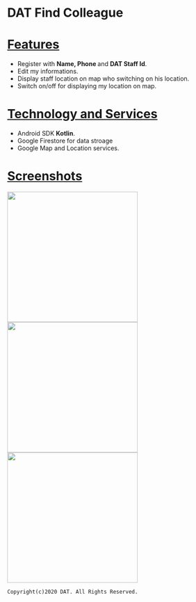 # DAT Find Colleague

<h1><u>Features</u></h1>
<ul>
<li>Register with <b>Name, Phone </b>and <b> DAT Staff Id</b>.</li>
<li>Edit my informations.</li>
<li>Display staff location on map who switching on his location.</li>
<li>Switch on/off for displaying my location on map.</li>
</ul>

<h1><u>Technology and Services</u></h1>
<ul>
<li>Android SDK <b>Kotlin</b>.</li>
<li>Google Firestore for data stroage</li>
<li>Google Map and Location services.</li>
</ul>

<h1><u>Screenshots</u></h1>

<p float="left">
  <img src="https://drive.google.com/uc?export=view&id=1d0zWYUwx_cz7aPNWLNZvl5TnmlCu6se1" width="300" />
  <img src="https://drive.google.com/uc?export=view&id=1ihbEOZZSAUkXcgvTLgP95Y4iuOg8svjS" width="300" /> 
  <img src="https://drive.google.com/uc?export=view&id=10d1ueLwvpdArYQrakW2NItdVEGrs-tJZ" width="300" />
</p>

<code>Copyright(c)2020 DAT. All Rights Reserved.</code>
